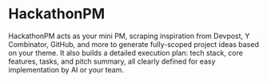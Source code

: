 # HackathonPM
HackathonPM acts as your mini PM, scraping inspiration from Devpost, Y Combinator, GitHub, and more to generate fully-scoped project ideas based on your theme. It also builds a detailed execution plan: tech stack, core features, tasks, and pitch summary, all clearly defined for easy implementation by AI or your team.
